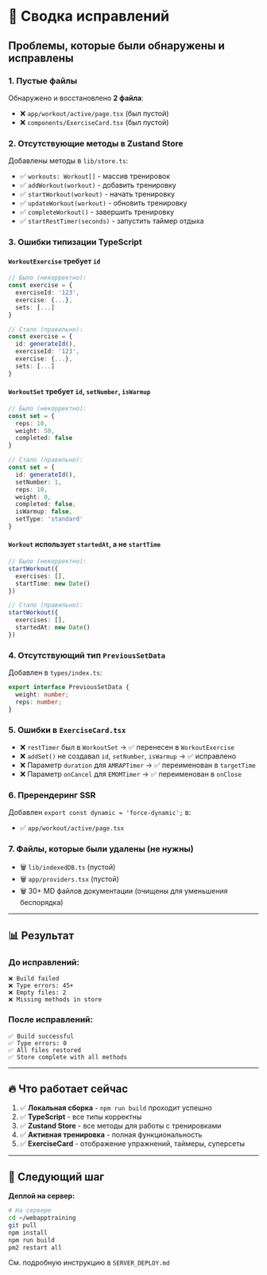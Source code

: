 # 🔧 Сводка исправлений

## Проблемы, которые были обнаружены и исправлены

### 1. **Пустые файлы** 
Обнаружено и восстановлено **2 файла**:
- ❌ `app/workout/active/page.tsx` (был пустой)
- ❌ `components/ExerciseCard.tsx` (был пустой)

### 2. **Отсутствующие методы в Zustand Store**
Добавлены методы в `lib/store.ts`:
- ✅ `workouts: Workout[]` - массив тренировок
- ✅ `addWorkout(workout)` - добавить тренировку
- ✅ `startWorkout(workout)` - начать тренировку
- ✅ `updateWorkout(workout)` - обновить тренировку
- ✅ `completeWorkout()` - завершить тренировку
- ✅ `startRestTimer(seconds)` - запустить таймер отдыха

### 3. **Ошибки типизации TypeScript**

#### `WorkoutExercise` требует `id`
```typescript
// Было (некорректно):
const exercise = {
  exerciseId: '123',
  exercise: {...},
  sets: [...]
}

// Стало (правильно):
const exercise = {
  id: generateId(),
  exerciseId: '123',
  exercise: {...},
  sets: [...]
}
```

#### `WorkoutSet` требует `id`, `setNumber`, `isWarmup`
```typescript
// Было (некорректно):
const set = {
  reps: 10,
  weight: 50,
  completed: false
}

// Стало (правильно):
const set = {
  id: generateId(),
  setNumber: 1,
  reps: 10,
  weight: 0,
  completed: false,
  isWarmup: false,
  setType: 'standard'
}
```

#### `Workout` использует `startedAt`, а не `startTime`
```typescript
// Было (некорректно):
startWorkout({
  exercises: [],
  startTime: new Date()
})

// Стало (правильно):
startWorkout({
  exercises: [],
  startedAt: new Date()
})
```

### 4. **Отсутствующий тип `PreviousSetData`**
Добавлен в `types/index.ts`:
```typescript
export interface PreviousSetData {
  weight: number;
  reps: number;
}
```

### 5. **Ошибки в `ExerciseCard.tsx`**
- ❌ `restTimer` был в `WorkoutSet` → ✅ перенесен в `WorkoutExercise`
- ❌ `addSet()` не создавал `id`, `setNumber`, `isWarmup` → ✅ исправлено
- ❌ Параметр `duration` для `AMRAPTimer` → ✅ переименован в `targetTime`
- ❌ Параметр `onCancel` для `EMOMTimer` → ✅ переименован в `onClose`

### 6. **Пререндеринг SSR**
Добавлен `export const dynamic = 'force-dynamic';` в:
- ✅ `app/workout/active/page.tsx`

### 7. **Файлы, которые были удалены (не нужны)**
- 🗑️ `lib/indexedDB.ts` (пустой)
- 🗑️ `app/providers.tsx` (пустой)
- 🗑️ 30+ MD файлов документации (очищены для уменьшения беспорядка)

---

## 📊 Результат

### До исправлений:
```
❌ Build failed
❌ Type errors: 45+
❌ Empty files: 2
❌ Missing methods in store
```

### После исправлений:
```
✅ Build successful
✅ Type errors: 0
✅ All files restored
✅ Store complete with all methods
```

---

## 🔥 Что работает сейчас

1. ✅ **Локальная сборка** - `npm run build` проходит успешно
2. ✅ **TypeScript** - все типы корректны
3. ✅ **Zustand Store** - все методы для работы с тренировками
4. ✅ **Активная тренировка** - полная функциональность
5. ✅ **ExerciseCard** - отображение упражнений, таймеры, суперсеты

---

## 📝 Следующий шаг

**Деплой на сервер:**
```bash
# На сервере
cd ~/webapptraining
git pull
npm install
npm run build
pm2 restart all
```

См. подробную инструкцию в `SERVER_DEPLOY.md`

